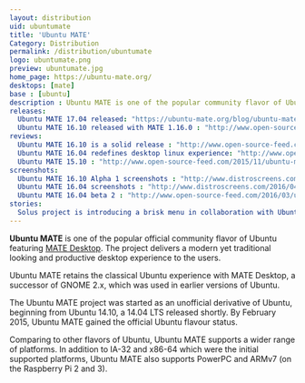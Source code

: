```yaml
---
layout: distribution
uid: ubuntumate
title: 'Ubuntu MATE'
Category: Distribution
permalink: /distribution/ubuntumate
logo: ubuntumate.png
preview: ubuntumate.jpg
home_page: https://ubuntu-mate.org/
desktops: [mate]
base : [ubuntu]
description : Ubuntu MATE is one of the popular community flavor of Ubuntu delivering, classical yet productive and mdoern desktop experience. Stories, updates and reviews of Ubuntu MATE.
releases:
  Ubuntu MATE 17.04 released: "https://ubuntu-mate.org/blog/ubuntu-mate-zesty-final-release/"
  Ubuntu MATE 16.10 released with MATE 1.16.0 : "http://www.open-source-feed.com/2016/10/ubuntu-mate-1610-released-with-mate.html" 
reviews:
  Ubuntu MATE 16.10 is a solid release : "http://www.open-source-feed.com/2016/10/ubuntu-mate-1610-is-solid-release-review.html"
  Ubuntu MATE 16.04 redefines desktop linux experience: "http://www.open-source-feed.com/2016/04/ubuntu-mate-1604-redefines-desktop.html"
  Ubuntu MATE 15.10 : "http://www.open-source-feed.com/2015/11/ubuntu-mate-1510-review.html"
screenshots:
  Ubuntu MATE 16.10 Alpha 1 screenshots : "http://www.distroscreens.com/2016/07/ubuntu-mate-1610-alpha-1-screenshots.html"
  Ubuntu MATE 16.04 screenshots : "http://www.distroscreens.com/2016/04/ubuntu-mate-1604-screenshots.html"
  Ubuntu MATE 16.04 beta 2 : "http://www.open-source-feed.com/2016/03/ubuntu-mate-1604-beta-2-screenshot-tour.html"
stories:
  Solus project is introducing a brisk menu in collaboration with Ubuntu MATE : "http://www.open-source-feed.com/2016/12/solus-project-is-introducing-brisk-menu.html"
---
```


**Ubuntu MATE** is one of the popular official community flavor of Ubuntu featuring [MATE Desktop](http://theopensourcefeed.com/desktop/mate). The project delivers a modern yet traditional looking and productive desktop experience to the users.

Ubuntu MATE retains the classical Ubuntu experience with MATE Desktop, a successor of GNOME 2.x, which was used in earlier versions of Ubuntu.

The Ubuntu MATE project was started as an unofficial derivative of Ubuntu, beginning from Ubuntu 14.10, a 14.04 LTS released shortly. By February 2015, Ubuntu MATE gained the official Ubuntu flavour status.

Comparing to other flavors of Ubuntu, Ubuntu MATE supports a wider range of platforms. In addition to IA-32 and x86-64 which were the initial supported platforms, Ubuntu MATE also supports PowerPC and ARMv7 (on the Raspberry Pi 2 and 3).
